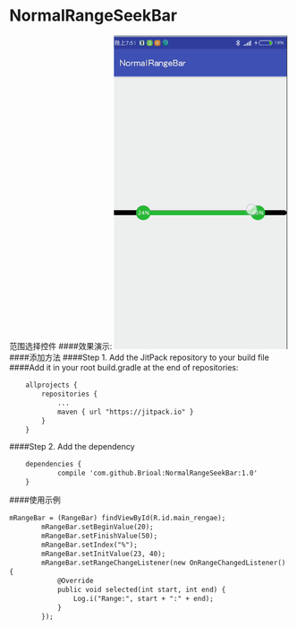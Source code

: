 # NormalRangeSeekBar
范围选择控件
####效果演示:
![](https://github.com/Brioal/NormalRangeSeekBar/blob/master/art/1.gif)
####添加方法
####Step 1. Add the JitPack repository to your build file
####Add it in your root build.gradle at the end of repositories:
```
	allprojects {
		repositories {
			...
			maven { url "https://jitpack.io" }
		}
	}
```
####Step 2. Add the dependency
```
	dependencies {
	        compile 'com.github.Brioal:NormalRangeSeekBar:1.0'
	}
```
####使用示例
```
mRangeBar = (RangeBar) findViewById(R.id.main_rengae);
        mRangeBar.setBeginValue(20);
        mRangeBar.setFinishValue(50);
        mRangeBar.setIndex("%");
        mRangeBar.setInitValue(23, 40);
        mRangeBar.setRangeChangeListener(new OnRangeChangedListener() {
            @Override
            public void selected(int start, int end) {
                Log.i("Range:", start + ":" + end);
            }
        });
```
